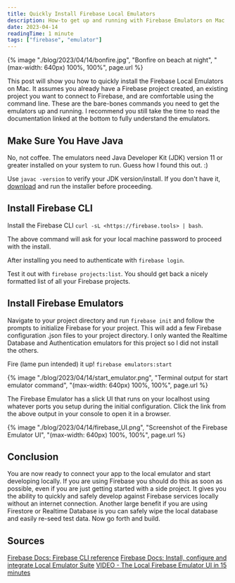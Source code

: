 ```yaml
---
title: Quickly Install Firebase Local Emulators
description: How-to get up and running with Firebase Emulators on Mac
date: 2023-04-14
readingTime: 1 minute
tags: ["firebase", "emulator"]
---
```


{% image "./blog/2023/04/14/bonfire.jpg", "Bonfire on beach at night", "(max-width: 640px) 100%, 100%", page.url %}

This post will show you how to quickly install the Firebase Local Emulators on Mac. It assumes you already have a Firebase project created, an existing project you want to connect to Firebase, and are comfortable using the command line. These are the bare-bones commands you need to get the emulators up and running. I recommend you still take the time to read the documentation linked at the bottom to fully understand the emulators.

## Make Sure You Have Java

No, not coffee. The emulators need Java Developer Kit (JDK) version 11 or greater installed on your system to run. Guess how I found this out. :)

Use `javac -version` to verify your JDK version/install. If you don't have it, [download](https://www.oracle.com/java/technologies/downloads/) and run the installer before proceeding.

## Install Firebase CLI

Install the Firebase CLI `curl -sL <https://firebase.tools> | bash`.

The above command will ask for your local machine password to proceed with the install.

After installing you need to authenticate with `firebase login`.

Test it out with `firebase projects:list`. You should get back a nicely formatted list of all your Firebase projects.

## Install Firebase Emulators

Navigate to your project directory and run `firebase init` and follow the prompts to initialize Firebase for your project. This will add a few Firebase configuration .json files to your project directory. I only wanted the Realtime Database and Authentication emulators for this project so I did not install the others.

Fire (lame pun intended) it up! `firebase emulators:start`

{% image "./blog/2023/04/14/start_emulator.png", "Terminal output for start emulator command", "(max-width: 640px) 100%, 100%", page.url %}

The Firebase Emulator has a slick UI that runs on your localhost using whatever ports you setup during the initial configuration. Click the link from the above output in your console to open it in a browser.

{% image "./blog/2023/04/14/firebase_UI.png", "Screenshot of the Firebase Emulator UI", "(max-width: 640px) 100%, 100%", page.url %}

## Conclusion

You are now ready to connect your app to the local emulator and start developing locally. If you are using Firebase you should do this as soon as possible, even if you are just getting started with a side project. It gives you the ability to quickly and safely develop against Firebase services locally without an internet connection. Another large benefit if you are using Firestore or Realtime Database is you can safely wipe the local database and easily re-seed test data. Now go forth and build.

## Sources

[Firebase Docs: Firebase CLI reference](https://firebase.google.com/docs/cli)
[Firebase Docs: Install, configure and integrate Local Emulator Suite](https://firebase.google.com/docs/emulator-suite/install_and_configure)
[VIDEO - The Local Firebase Emulator UI in 15 minutes](https://www.youtube.com/watch?v=pkgvFNPdiEs)
